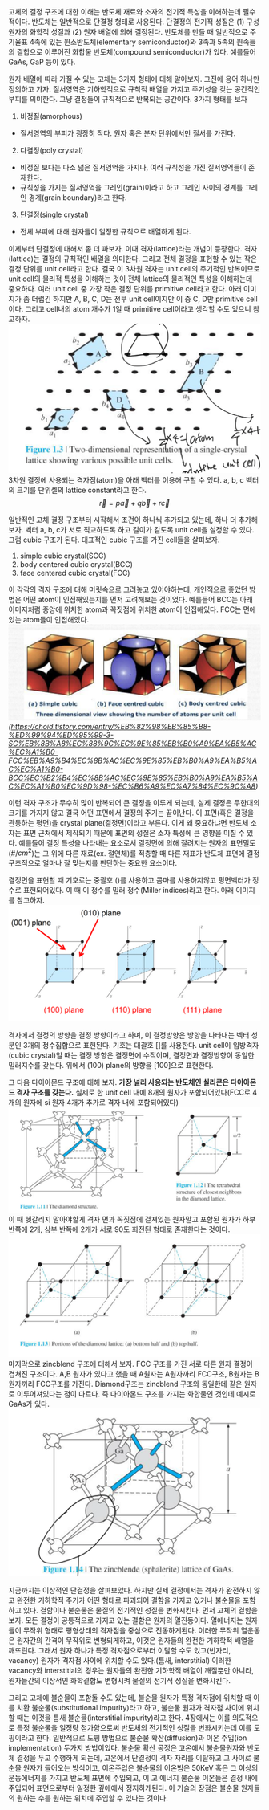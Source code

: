 고체의 결정 구조에 대한 이해는 반도체 재료와 소자의 전기적 특성을 이해하는데 필수적이다. 
반도체는 일반적으로 단결정 형태로 사용된다.
단결정의 전기적 성질은 (1) 구성 원자의 화학적 성질과 (2) 원자 배열에 의해 결정된다.
반도체를 만들 때 일반적으로 주기율표 4족에 있는 원소반도체(elementary semiconductor)와 3족과 5족의 원속들의 결합으로 이루어진 화합물 반도체(compound semiconductor)가 있다.
예를들어 GaAs, GaP 등이 있다.

원자 배열에 따라 가질 수 있는 고체는 3가지 형태에 대해 알아보자.
그전에 용어 하나만 정의하고 가자. 질서영역은 기하학적으로 규칙적 배열을 가지고 주기성을 갖는 공간적인 부피를 의미한다. 그냥 결정들이 규칙적으로 반복되는 공간이다.
3가지 형태를 보자
1. 비정질(amorphous)
  - 질서영역의 부피가 굉장히 작다. 원자 혹은 분자 단위에서만 질서를 가진다.
2. 다결정(poly crystal)
  - 비정질 보다는 다소 넓은 질서영역을 가지나, 여러 규칙성을 가진 질서영역들이 존재한다.
  - 규칙성을 가지는 질서영역을 그레인(grain)이라고 하고 그레인 사이의 경계를 그레인 경계(grain boundary)라고 한다.
3. 단결정(single crystal)
  - 전체 부피에 대해 원자들이 일정한 규칙으로 배열하게 된다.

이제부터 단결정에 대해서 좀 더 파보자. 이때 격자(lattice)라는 개념이 등장한다.
격자(lattice)는 결정의 규칙적인 배열을 의미한다.
그리고 전체 결정을 표현할 수 있는 작은 결정 단위를 unit cell라고 한다. 결국 이 3차원 격자는 unit cell의 주기적인 반복이므로 unit cell의 물리적 특성을 이해하는 것이 전체 lattice의 물리적인 특성을 이해하는데 중요하다. 여러 unit cell 중 가장 작은 결정 단위를 primitive cell라고 한다. 아래 이미지가 좀 더럽긴 하지만 A, B, C, D는 전부 unit cell이지만 이 중 C, D만 primitive cell 이다. 그리고 cell내의 atom 개수가 1일 때 primitive cell이라고 생각할 수도 있으니 참고하자.
![images](images/1.png)
3차원 결정에 사용되는 격자점(atom)을 아래 벡터를 이용해 구할 수 있다. a, b, c 벡터의 크기를 단위셀의 lattice constant라고 한다.
$$\overrightarrow{r} = p\overrightarrow{a} + q\overrightarrow{b} + r\overrightarrow{c}$$

일반적인 고체 결정 구조부터 시작해서 조건이 하나씩 추가되고 있는데, 하나 더 추가해보자. 벡터 a, b, c가 서로 직교하도록 하고 길이가 같도록 unit cell을 설정할 수 있다. 그럼 cubic 구조가 된다. 대표적인 cubic 구조를 가진 cell들을 살펴보자.
1. simple cubic crystal(SCC)
2. body centered cubic crystal(BCC)
3. face centered cubic crystal(FCC)

이 각각의 격자 구조에 대해 머릿속으로 그려놓고 있어야하는데, 개인적으로 좋았던 방법은 어떤 atom이 인접해있는지를 먼저 고려해보는 것이었다. 예를들어 BCC는 아래 이미지처럼 중앙에 위치한 atom과 꼭짓점에 위치한 atom이 인접해있다. FCC는 면에 있는 atom들이 인접해있다.
![](images/2.png) 
*(https://choid.tistory.com/entry/%EB%82%98%EB%85%B8-%ED%99%94%ED%95%99-3-SC%EB%8B%A8%EC%88%9C%EC%9E%85%EB%B0%A9%EA%B5%AC%EC%A1%B0-FCC%EB%A9%B4%EC%8B%AC%EC%9E%85%EB%B0%A9%EA%B5%AC%EC%A1%B0-BCC%EC%B2%B4%EC%8B%AC%EC%9E%85%EB%B0%A9%EA%B5%AC%EC%A1%B0%EC%9D%98-%EC%B6%A9%EC%A7%84%EC%9C%A8)*

이런 격자 구조가 무수히 많이 반복되어 큰 결정을 이루게 되는데, 실제 결정은 무한대의 크기를 가지지 않고 결국 어떤 표면에서 결정의 주기는 끝이난다. 이 표면(혹은 결정을 관통하는 평면)을 crystal plane(결정면)이라고 부른다. 이게 왜 중요하냐면 반도체 소자는 표면 근처에서 제작되기 때문에 표면의 성질은 소자 특성에 큰 영향을 미칠 수 있다. 예를들어 결정 특성을 나타내는 요소로서 결정면에 의해 잘려지는 원자의 표면밀도(#/$cm^2$)는 그 위에 다른 재료(ex. 절연체)를 적층할 때 다른 재표가 반도체 표면에 결정 구조적으로 얼마나 잘 맞는지를 판단하는 중요한 요소이다.

결정면을 표현할 때 기호로는 중괄호 ()를 사용하고 콤마를 사용하지않고 평면벡터가 정수로 표현되어있다. 이 때 이 정수를 밀러 정수(Miller indices)라고 한다. 아래 이미지를 참고하자.
![](images/3.png)

격자에서 결정의 방향을 결정 방향이라고 하며, 이 결정방향은 방향을 나타내는 벡터 성분인 3개의 정수집합으로 표현된다. 기호는 대괄호 []를 사용한다. unit cell이 입방격자(cubic crystal)일 때는 결정 방향은 결정면에 수직이며, 결정면과 결정방향이 동일한 밀러지수를 갖는다. 위에서 (100) plane의 방향을 [100]으로 표현한다.

그 다음 다이아몬드 구조에 대해 보자. **가장 널리 사용되는 반도체인 실리콘은 다이아몬드 격자 구조를 갖는다.** 실제로 한 unit cell 내에 8개의 원자가 포함되어있다(FCC로 4개의 원자에 si 원자 4개가 추가로 격자 내에 포함되어있다)
![](images/4.png)
이 때 헷갈리지 말아야할게 격자 면과 꼭짓점에 걸져있는 원자말고 포함된 원자가 하부 반쪽에 2개, 상부 반쪽에 2개가 서로 90도 회전된 형태로 존재한다는 것이다.
![](images/5.png)
마지막으로 zincblend 구조에 대해서 보자. FCC 구조를 가진 서로 다른 원자 결정이 겹쳐진 구조이다. A,B 원자가 있다고 했을 때 A원자는 A원자까리 FCC구조, B원자는 B원자끼리 FCC구조를 가진다. Diamond구조는 zincblend 구조와 동일한데 같은 원자로 이루어져있다는 점이 다르다.
즉 다이아몬드 구조를 가지는 화합물인 것인데 예시로 GaAs가 있다.
![](images/6.png)

지금까지는 이상적인 단결정을 살펴보았다. 하지만 실제 결정에서는 격자가 완전하지 않고 완전한 기하학적 주기가 어떤 형태로 파괴되어 결함을 가지고 있거나 불순물을 포함하고 있다. 결함이나 불순물은 물질의 전기적인 성질을 변화시킨다. 먼저 고체의 결함을 보자. 모든 결정이 공통적으로 가지고 있는 결함은 원자의 열진동이다. 열에너지는 원자들이 무작위 형태로 평형상태의 격자점을 중심으로 진동하게된다. 이러한 무작위 열운동은 원자간의 간격이 무작위로 변형되게하고, 이것은 원자들의 완전한 기하학적 배열을 깨뜨린다. 그래서 원자 하나가 특정 격자점으로부터 이탈할 수도 있고(빈자리, vacancy) 원자가 격자점 사이에 위치할 수도 있다.(틈새, interstitial) 이러한 vacancy와 interstitial의 경우는 원자들의 완전한 기하학적 배열이 깨질뿐만 아니라, 원자들간의 이상적인 화학결합도 변형시켜 물질의 전기적 성질을 변화시킨다.

그리고 고체에 불순물이 포함돌 수도 있는데, 불순물 원자가 특정 격자점에 위치할 때 이를 치환 불순물(substitutional impurity)라고 하고, 불순물 원자가 격자점 사이에 위치할 때는 이것을 틈새 불순물(interstitial impurity)라고 한다. 4장에서는 이를 의도적으로 특정 불순물을 일정량 첨가함으로써 반도체의 전기적인 성질을 변화시키는데 이를 도핑이라고 한다. 일반적으로 도핑 방법으로 불순물 확산(diffusion)과 이온 주입(ion implementation) 두가지 방법이있다. 불순물 확산 공정은 고온에서 불순물원자와 반도체 결정을 두고 수행하게 되는데, 고온에서 단결정이 격자 자리를 이탈하고 그 사이로 불순물 원자가 들어오는 방식이고, 이온주입은 불순물의 이온빔은 50KeV 혹은 그 이상의 운동에너지를 가지고 반도체 표면에 주입되고, 이 고 에너지 불순물 이온들은 결정 내에 주입되어 표면으로부터 일정한 깊에에서 정지하게된다. 이 기술의 장점은 불순물 원자들의 원하는 수를 원하는 위치에 주입할 수 있다는 것이다.